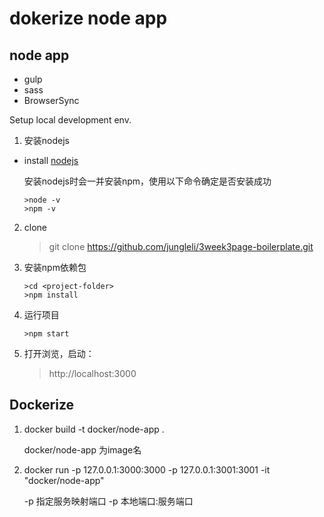 # dokerize node app

## node app 


  - gulp
  - sass
  - BrowserSync



Setup local development env.

 1. 安装nodejs

  - install [nodejs](https://nodejs.org/en/)
 
	安装nodejs时会一并安装npm，使用以下命令确定是否安装成功

	```
	>node -v
	>npm -v
	```

 2. clone

    >git clone https://github.com/jungleli/3week3page-boilerplate.git
  
 3. 安装npm依赖包

	```
	>cd <project-folder>
	>npm install
	```
 4. 运行项目
 
	```
	>npm start
	```
 5. 打开浏览，启动：

    >http://localhost:3000
    
## Dockerize

 1. docker build -t docker/node-app .
    
    docker/node-app 为image名
    
 2. docker run -p 127.0.0.1:3000:3000 -p 127.0.0.1:3001:3001 -it "docker/node-app"
 
    -p 指定服务映射端口  -p 本地端口:服务端口
